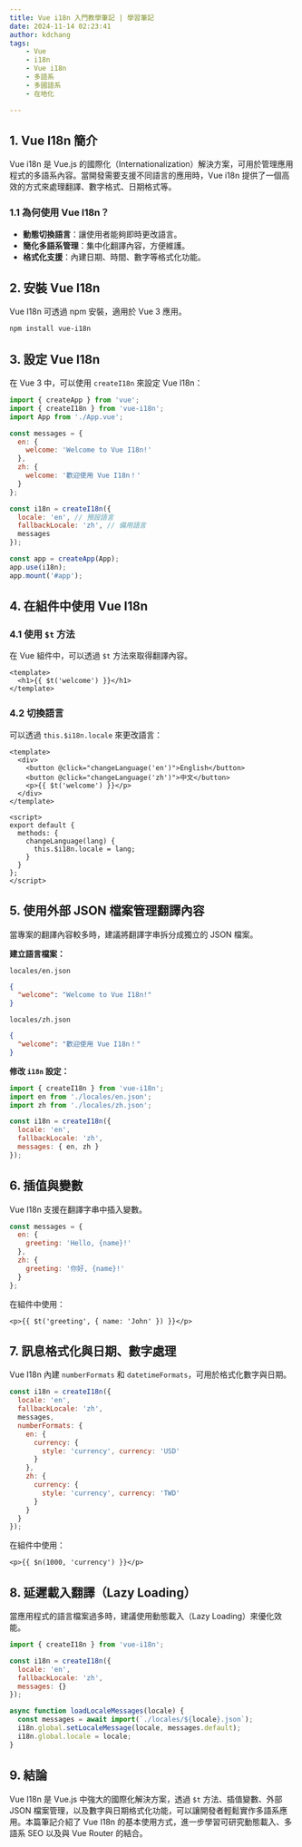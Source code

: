 ```yaml
---
title: Vue i18n 入門教學筆記 | 學習筆記
date: 2024-11-14 02:23:41
author: kdchang
tags: 
    - Vue
    - i18n
    - Vue i18n
    - 多語系
    - 多國語系
    - 在地化

---
```


## 1. Vue I18n 簡介

Vue i18n 是 Vue.js 的國際化（Internationalization）解決方案，可用於管理應用程式的多語系內容。當開發需要支援不同語言的應用時，Vue i18n 提供了一個高效的方式來處理翻譯、數字格式、日期格式等。

### 1.1 為何使用 Vue I18n？

- **動態切換語言**：讓使用者能夠即時更改語言。
- **簡化多語系管理**：集中化翻譯內容，方便維護。
- **格式化支援**：內建日期、時間、數字等格式化功能。

## 2. 安裝 Vue I18n

Vue I18n 可透過 npm 安裝，適用於 Vue 3 應用。

```sh
npm install vue-i18n
```

## 3. 設定 Vue I18n

在 Vue 3 中，可以使用 `createI18n` 來設定 Vue I18n：

```js
import { createApp } from 'vue';
import { createI18n } from 'vue-i18n';
import App from './App.vue';

const messages = {
  en: {
    welcome: 'Welcome to Vue I18n!'
  },
  zh: {
    welcome: '歡迎使用 Vue I18n！'
  }
};

const i18n = createI18n({
  locale: 'en', // 預設語言
  fallbackLocale: 'zh', // 備用語言
  messages
});

const app = createApp(App);
app.use(i18n);
app.mount('#app');
```

## 4. 在組件中使用 Vue I18n

### 4.1 使用 `$t` 方法

在 Vue 組件中，可以透過 `$t` 方法來取得翻譯內容。

```vue
<template>
  <h1>{{ $t('welcome') }}</h1>
</template>
```

### 4.2 切換語言

可以透過 `this.$i18n.locale` 來更改語言：

```vue
<template>
  <div>
    <button @click="changeLanguage('en')">English</button>
    <button @click="changeLanguage('zh')">中文</button>
    <p>{{ $t('welcome') }}</p>
  </div>
</template>

<script>
export default {
  methods: {
    changeLanguage(lang) {
      this.$i18n.locale = lang;
    }
  }
};
</script>
```

## 5. 使用外部 JSON 檔案管理翻譯內容

當專案的翻譯內容較多時，建議將翻譯字串拆分成獨立的 JSON 檔案。

**建立語言檔案：**

`locales/en.json`
```json
{
  "welcome": "Welcome to Vue I18n!"
}
```

`locales/zh.json`
```json
{
  "welcome": "歡迎使用 Vue I18n！"
}
```

**修改 `i18n` 設定：**

```js
import { createI18n } from 'vue-i18n';
import en from './locales/en.json';
import zh from './locales/zh.json';

const i18n = createI18n({
  locale: 'en',
  fallbackLocale: 'zh',
  messages: { en, zh }
});
```

## 6. 插值與變數

Vue I18n 支援在翻譯字串中插入變數。

```js
const messages = {
  en: {
    greeting: 'Hello, {name}!'
  },
  zh: {
    greeting: '你好, {name}!'
  }
};
```

在組件中使用：

```vue
<p>{{ $t('greeting', { name: 'John' }) }}</p>
```

## 7. 訊息格式化與日期、數字處理

Vue I18n 內建 `numberFormats` 和 `datetimeFormats`，可用於格式化數字與日期。

```js
const i18n = createI18n({
  locale: 'en',
  fallbackLocale: 'zh',
  messages,
  numberFormats: {
    en: {
      currency: {
        style: 'currency', currency: 'USD'
      }
    },
    zh: {
      currency: {
        style: 'currency', currency: 'TWD'
      }
    }
  }
});
```

在組件中使用：

```vue
<p>{{ $n(1000, 'currency') }}</p>
```

## 8. 延遲載入翻譯（Lazy Loading）

當應用程式的語言檔案過多時，建議使用動態載入（Lazy Loading）來優化效能。

```js
import { createI18n } from 'vue-i18n';

const i18n = createI18n({
  locale: 'en',
  fallbackLocale: 'zh',
  messages: {}
});

async function loadLocaleMessages(locale) {
  const messages = await import(`./locales/${locale}.json`);
  i18n.global.setLocaleMessage(locale, messages.default);
  i18n.global.locale = locale;
}
```

## 9. 結論

Vue I18n 是 Vue.js 中強大的國際化解決方案，透過 `$t` 方法、插值變數、外部 JSON 檔案管理，以及數字與日期格式化功能，可以讓開發者輕鬆實作多語系應用。本篇筆記介紹了 Vue I18n 的基本使用方式，進一步學習可研究動態載入、多語系 SEO 以及與 Vue Router 的結合。

